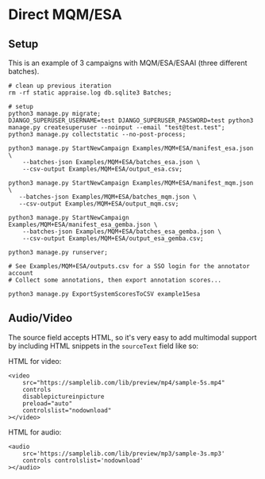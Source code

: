 # Direct MQM/ESA

## Setup

This is an example of 3 campaigns with MQM/ESA/ESAAI (three different batches).

```
# clean up previous iteration
rm -rf static appraise.log db.sqlite3 Batches;

# setup
python3 manage.py migrate;
DJANGO_SUPERUSER_USERNAME=test DJANGO_SUPERUSER_PASSWORD=test python3 manage.py createsuperuser --noinput --email "test@test.test";
python3 manage.py collectstatic --no-post-process;

python3 manage.py StartNewCampaign Examples/MQM+ESA/manifest_esa.json \
    --batches-json Examples/MQM+ESA/batches_esa.json \
    --csv-output Examples/MQM+ESA/output_esa.csv;

python3 manage.py StartNewCampaign Examples/MQM+ESA/manifest_mqm.json \
   --batches-json Examples/MQM+ESA/batches_mqm.json \
   --csv-output Examples/MQM+ESA/output_mqm.csv;
   
python3 manage.py StartNewCampaign Examples/MQM+ESA/manifest_esa_gemba.json \
    --batches-json Examples/MQM+ESA/batches_esa_gemba.json \
    --csv-output Examples/MQM+ESA/output_esa_gemba.csv;

python3 manage.py runserver;

# See Examples/MQM+ESA/outputs.csv for a SSO login for the annotator account
# Collect some annotations, then export annotation scores...

python3 manage.py ExportSystemScoresToCSV example15esa
```

## Audio/Video

The source field accepts HTML, so it's very easy to add multimodal support by including HTML snippets in the `sourceText` field like so:

HTML for video:
```
<video
    src="https://samplelib.com/lib/preview/mp4/sample-5s.mp4"
    controls
    disablepictureinpicture
    preload="auto"
    controlslist="nodownload"
></video>
```

HTML for audio:
```
<audio
    src='https://samplelib.com/lib/preview/mp3/sample-3s.mp3'
    controls controlslist='nodownload'
></audio>
```